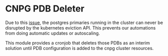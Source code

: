 # CNPG PDB Deleter

Due to this [issue](https://github.com/cloudnative-pg/cloudnative-pg/issues/2570),
the postgres primaries running in the cluster can never be disrupted by the kubernetes
eviction API. This prevents our automations from doing automatic updates or autoscaling.

This module provides a cronjob that deletes those PDBs as an interim solution until
PDB configuration is added to the cnpg cluster resources.

